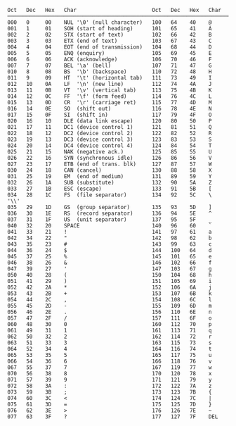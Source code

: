     Oct   Dec   Hex   Char                        Oct   Dec   Hex   Char
    ────────────────────────────────────────────────────────────────────────
    000   0     00    NUL '\0' (null character)   100   64    40    @
    001   1     01    SOH (start of heading)      101   65    41    A
    002   2     02    STX (start of text)         102   66    42    B
    003   3     03    ETX (end of text)           103   67    43    C
    004   4     04    EOT (end of transmission)   104   68    44    D
    005   5     05    ENQ (enquiry)               105   69    45    E
    006   6     06    ACK (acknowledge)           106   70    46    F
    007   7     07    BEL '\a' (bell)             107   71    47    G
    010   8     08    BS  '\b' (backspace)        110   72    48    H
    011   9     09    HT  '\t' (horizontal tab)   111   73    49    I
    012   10    0A    LF  '\n' (new line)         112   74    4A    J
    013   11    0B    VT  '\v' (vertical tab)     113   75    4B    K
    014   12    0C    FF  '\f' (form feed)        114   76    4C    L
    015   13    0D    CR  '\r' (carriage ret)     115   77    4D    M
    016   14    0E    SO  (shift out)             116   78    4E    N
    017   15    0F    SI  (shift in)              117   79    4F    O
    020   16    10    DLE (data link escape)      120   80    50    P
    021   17    11    DC1 (device control 1)      121   81    51    Q
    022   18    12    DC2 (device control 2)      122   82    52    R
    023   19    13    DC3 (device control 3)      123   83    53    S
    024   20    14    DC4 (device control 4)      124   84    54    T
    025   21    15    NAK (negative ack.)         125   85    55    U
    026   22    16    SYN (synchronous idle)      126   86    56    V
    027   23    17    ETB (end of trans. blk)     127   87    57    W
    030   24    18    CAN (cancel)                130   88    58    X
    031   25    19    EM  (end of medium)         131   89    59    Y
    032   26    1A    SUB (substitute)            132   90    5A    Z
    033   27    1B    ESC (escape)                133   91    5B    [
    034   28    1C    FS  (file separator)        134   92    5C    \  '\\'
    035   29    1D    GS  (group separator)       135   93    5D    ]
    036   30    1E    RS  (record separator)      136   94    5E    ^
    037   31    1F    US  (unit separator)        137   95    5F    _
    040   32    20    SPACE                       140   96    60    `
    041   33    21    !                           141   97    61    a
    042   34    22    "                           142   98    62    b
    043   35    23    #                           143   99    63    c
    044   36    24    $                           144   100   64    d
    045   37    25    %                           145   101   65    e
    046   38    26    &                           146   102   66    f
    047   39    27    '                           147   103   67    g
    050   40    28    (                           150   104   68    h
    051   41    29    )                           151   105   69    i
    052   42    2A    *                           152   106   6A    j
    053   43    2B    +                           153   107   6B    k
    054   44    2C    ,                           154   108   6C    l
    055   45    2D    -                           155   109   6D    m
    056   46    2E    .                           156   110   6E    n
    057   47    2F    /                           157   111   6F    o
    060   48    30    0                           160   112   70    p
    061   49    31    1                           161   113   71    q
    062   50    32    2                           162   114   72    r
    063   51    33    3                           163   115   73    s
    064   52    34    4                           164   116   74    t
    065   53    35    5                           165   117   75    u
    066   54    36    6                           166   118   76    v
    067   55    37    7                           167   119   77    w
    070   56    38    8                           170   120   78    x
    071   57    39    9                           171   121   79    y
    072   58    3A    :                           172   122   7A    z
    073   59    3B    ;                           173   123   7B    {
    074   60    3C    <                           174   124   7C    |
    075   61    3D    =                           175   125   7D    }
    076   62    3E    >                           176   126   7E    ~
    077   63    3F    ?                           177   127   7F    DEL
